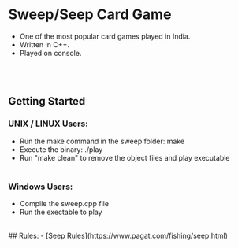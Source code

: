 # Sweep/Seep Card Game

- One of the most popular card games played in India.
- Written in C++.
- Played on console.

<br /><br />
## Getting Started
### UNIX / LINUX Users:
- Run the make command in the sweep folder: make
- Execute the binary: ./play
- Run "make clean" to remove the object files and play executable
<br /> <br />
### Windows Users:
- Compile the sweep.cpp file
- Run the exectable to play

<br/>
## Rules:
- [Seep Rules](https://www.pagat.com/fishing/seep.html)
